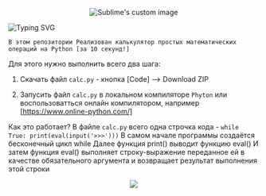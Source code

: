 <p align="center">
  <img src="https://github.com/philt27/Python-Calculator/assets/124879514/7a42e094-1a7c-4c47-95b8-a391209b82af" alt="Sublime's custom image"/>
</p>


![Typing SVG](https://readme-typing-svg.herokuapp.com?color=%2336BCF7&lines=Калькулятор+за+10+секунд)


```
В этом репозитории Реализован калькулятор простых математических операций на Python [за 10 секунд!]
```

Для этого нужно выполнить всего два шага:

1) Скачать файл  ``` calc.py ``` -  кнопка [Code] --> Download ZIP

2) Запусить файл  ``` calc.py ``` в локальном компиляторе ``` Phyton ``` или воспользоватться онлайн компилятором, например [https://www.online-python.com/]

Как это работает?
В файле ``` calc.py ``` всего одна строчка кода - ``` while True: print(eval(input('>>>'))) ```
В самом начале программы создаётся бесконечный цикл while
Далее функция print() выводит функцию eval()
И затем функция eval() выполняет строку-выражение переданное ей в качестве обязательного аргумента и возвращает результат выполнения этой строки

<p align="center">
  <img src="https://github.com/philt27/Python-Calculator/assets/124879514/12bdf3a4-eb30-479f-b806-e2f1d6706c72"/>
</p>
